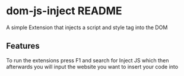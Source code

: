 # dom-js-inject README

A simple Extension that injects a script and style tag into the DOM

## Features

To run the extensions press F1 and search for Inject JS which then afterwards you will input the website
you want to insert your code into

